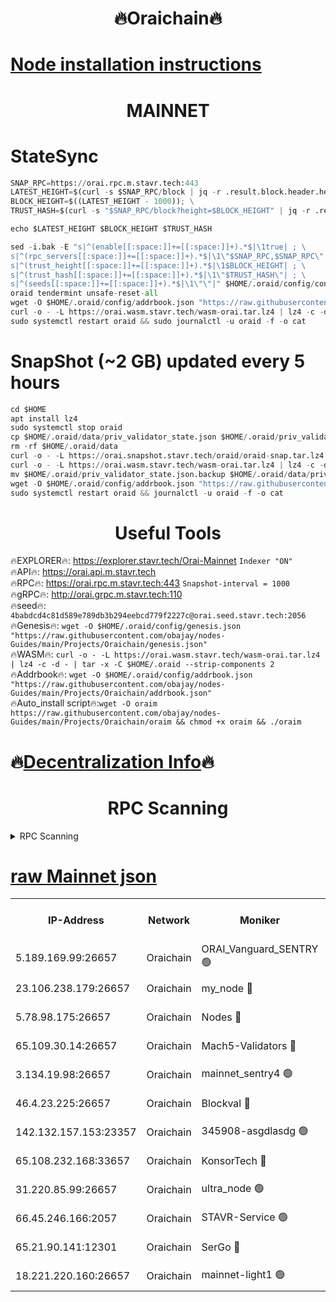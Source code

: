 <h1 align="center"> 🔥Oraichain🔥</h1>

[Node installation instructions](https://github.com/obajay/nodes-Guides/tree/main/Projects/Oraichain)
=
<h1 align="center"> MAINNET</h1>

# StateSync
```python
SNAP_RPC=https://orai.rpc.m.stavr.tech:443
LATEST_HEIGHT=$(curl -s $SNAP_RPC/block | jq -r .result.block.header.height); \
BLOCK_HEIGHT=$((LATEST_HEIGHT - 1000)); \
TRUST_HASH=$(curl -s "$SNAP_RPC/block?height=$BLOCK_HEIGHT" | jq -r .result.block_id.hash)

echo $LATEST_HEIGHT $BLOCK_HEIGHT $TRUST_HASH

sed -i.bak -E "s|^(enable[[:space:]]+=[[:space:]]+).*$|\1true| ; \
s|^(rpc_servers[[:space:]]+=[[:space:]]+).*$|\1\"$SNAP_RPC,$SNAP_RPC\"| ; \
s|^(trust_height[[:space:]]+=[[:space:]]+).*$|\1$BLOCK_HEIGHT| ; \
s|^(trust_hash[[:space:]]+=[[:space:]]+).*$|\1\"$TRUST_HASH\"| ; \
s|^(seeds[[:space:]]+=[[:space:]]+).*$|\1\"\"|" $HOME/.oraid/config/config.toml
oraid tendermint unsafe-reset-all
wget -O $HOME/.oraid/config/addrbook.json "https://raw.githubusercontent.com/obajay/nodes-Guides/main/Projects/Oraichain/addrbook.json"
curl -o - -L https://orai.wasm.stavr.tech/wasm-orai.tar.lz4 | lz4 -c -d - | tar -x -C $HOME/.oraid --strip-components 2
sudo systemctl restart oraid && sudo journalctl -u oraid -f -o cat
```
# SnapShot (~2 GB) updated every 5 hours
```python
cd $HOME
apt install lz4
sudo systemctl stop oraid
cp $HOME/.oraid/data/priv_validator_state.json $HOME/.oraid/priv_validator_state.json.backup
rm -rf $HOME/.oraid/data
curl -o - -L https://orai.snapshot.stavr.tech/oraid/oraid-snap.tar.lz4 | lz4 -c -d - | tar -x -C $HOME/.oraid --strip-components 2
curl -o - -L https://orai.wasm.stavr.tech/wasm-orai.tar.lz4 | lz4 -c -d - | tar -x -C $HOME/.oraid --strip-components 2
mv $HOME/.oraid/priv_validator_state.json.backup $HOME/.oraid/data/priv_validator_state.json
wget -O $HOME/.oraid/config/addrbook.json "https://raw.githubusercontent.com/obajay/nodes-Guides/main/Projects/Oraichain/addrbook.json"
sudo systemctl restart oraid && journalctl -u oraid -f -o cat
```

 <h1 align="center"> Useful Tools</h1>

🔥EXPLORER🔥:     https://explorer.stavr.tech/Orai-Mainnet        `Indexer "ON"` \
🔥API🔥:          https://orai.api.m.stavr.tech \
🔥RPC🔥:          https://orai.rpc.m.stavr.tech:443              `Snapshot-interval = 1000` \
🔥gRPC🔥:         http://orai.grpc.m.stavr.tech:110 \
🔥seed🔥:      `4babdcd4c81d589e789db3b294eebcd779f2227c@orai.seed.stavr.tech:2056` \
🔥Genesis🔥:   `wget -O $HOME/.oraid/config/genesis.json "https://raw.githubusercontent.com/obajay/nodes-Guides/main/Projects/Oraichain/genesis.json"` \
🔥WASM🔥:      `curl -o - -L https://orai.wasm.stavr.tech/wasm-orai.tar.lz4 | lz4 -c -d - | tar -x -C $HOME/.oraid --strip-components 2` \
🔥Addrbook🔥:  `wget -O $HOME/.oraid/config/addrbook.json "https://raw.githubusercontent.com/obajay/nodes-Guides/main/Projects/Oraichain/addrbook.json"` \
🔥Auto_install script🔥:`wget -O oraim https://raw.githubusercontent.com/obajay/nodes-Guides/main/Projects/Oraichain/oraim && chmod +x oraim && ./oraim`

🔥[Decentralization Info](https://github.com/obajay/StateSync-snapshots/tree/main/Projects/Oraichain/Decentralization)🔥
=
<h1 align="center"> RPC Scanning</h1>

<details>
<summary>RPC Scanning</summary>

<h2 align="center"> We scan nodes in real time every 4 hours. And we provide the final result of RPC endpoints.
We cannot influence the operation of these nodes in any way. </h2>


```python
If Voting Power is higher than 0 --> then the Node is a validator of the network and may be subject to attack and be a potential threat to the chain.
```
```python
We marked such validators with a red symbol
```

</details>

[raw Mainnet json](https://rpc-check.oraim.stavr.tech/oraim/rpc-oraim-result.json)
=


<table><tr><th>IP-Address</th><th>Network</th><th>Moniker</th><th>Latest Block Height</th><th>Earliest Block Height</th><th>Catching Up</th><th>Tx Index</th><th>Voting Power</th><th>Scan Time</th></tr><tr><td>5.189.169.99:26657</td><td>Oraichain</td><td>ORAI_Vanguard_SENTRY 🟢</td><td>15698111</td><td>0</td><td>False</td><td>on</td><td>0</td><td>2024-02-09T22:57:29.152071610UTC</td></tr><tr><td>23.106.238.179:26657</td><td>Oraichain</td><td>my_node 🔴</td><td>15698114</td><td>0</td><td>False</td><td>on</td><td>223015</td><td>2024-02-09T22:57:43.825056439UTC</td></tr><tr><td>5.78.98.175:26657</td><td>Oraichain</td><td>Nodes 🔴</td><td>15698115</td><td>0</td><td>False</td><td>off</td><td>164836</td><td>2024-02-09T22:57:51.993264766UTC</td></tr><tr><td>65.109.30.14:26657</td><td>Oraichain</td><td>Mach5-Validators 🔴</td><td>15698119</td><td>0</td><td>False</td><td>off</td><td>212</td><td>2024-02-09T22:58:12.849019790UTC</td></tr><tr><td>3.134.19.98:26657</td><td>Oraichain</td><td>mainnet_sentry4 🟢</td><td>15698115</td><td>1</td><td>False</td><td>on</td><td>0</td><td>2024-02-09T22:57:48.995412896UTC</td></tr><tr><td>46.4.23.225:26657</td><td>Oraichain</td><td>Blockval 🔴</td><td>15698120</td><td>10774049</td><td>False</td><td>off</td><td>279405</td><td>2024-02-09T22:58:17.607137214UTC</td></tr><tr><td>142.132.157.153:23357</td><td>Oraichain</td><td>345908-asgdlasdg 🟢</td><td>15698114</td><td>11956426</td><td>False</td><td>on</td><td>0</td><td>2024-02-09T22:57:48.258961377UTC</td></tr><tr><td>65.108.232.168:33657</td><td>Oraichain</td><td>KonsorTech 🔴</td><td>15698110</td><td>14344801</td><td>False</td><td>off</td><td>50315</td><td>2024-02-09T22:57:24.636136123UTC</td></tr><tr><td>31.220.85.99:26657</td><td>Oraichain</td><td>ultra_node 🟢</td><td>15698119</td><td>15360001</td><td>False</td><td>off</td><td>0</td><td>2024-02-09T22:58:15.291295280UTC</td></tr><tr><td>66.45.246.166:2057</td><td>Oraichain</td><td>STAVR-Service 🟢</td><td>15698118</td><td>15529201</td><td>False</td><td>on</td><td>0</td><td>2024-02-09T22:58:10.222089777UTC</td></tr><tr><td>65.21.90.141:12301</td><td>Oraichain</td><td>SerGo 🔴</td><td>15698117</td><td>15598117</td><td>False</td><td>off</td><td>1</td><td>2024-02-09T22:58:05.374937601UTC</td></tr><tr><td>18.221.220.160:26657</td><td>Oraichain</td><td>mainnet-light1 🟢</td><td>15698116</td><td>15643601</td><td>False</td><td>on</td><td>0</td><td>2024-02-09T22:57:58.827909013UTC</td></tr></table>
